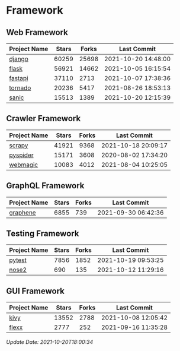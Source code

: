 # Framework

## Web Framework
| Project Name | Stars | Forks | Last Commit |
| ------------ | ----- | ----- | ----------- |
| [django](https://github.com/django/django) | 60259 | 25698 | 2021-10-20 14:48:00 |
| [flask](https://github.com/pallets/flask) | 56921 | 14662 | 2021-10-05 16:15:54 |
| [fastapi](https://github.com/tiangolo/fastapi) | 37110 | 2713 | 2021-10-07 17:38:36 |
| [tornado](https://github.com/tornadoweb/tornado) | 20236 | 5417 | 2021-08-26 18:53:13 |
| [sanic](https://github.com/sanic-org/sanic) | 15513 | 1389 | 2021-10-20 12:15:39 |

## Crawler Framework
| Project Name | Stars | Forks | Last Commit |
| ------------ | ----- | ----- | ----------- |
| [scrapy](https://github.com/scrapy/scrapy) | 41921 | 9368 | 2021-10-18 20:09:17 |
| [pyspider](https://github.com/binux/pyspider) | 15171 | 3608 | 2020-08-02 17:34:20 |
| [webmagic](https://github.com/code4craft/webmagic) | 10083 | 4012 | 2021-08-04 10:25:05 |

## GraphQL Framework
| Project Name | Stars | Forks | Last Commit |
| ------------ | ----- | ----- | ----------- |
| [graphene](https://github.com/graphql-python/graphene) | 6855 | 739 | 2021-09-30 06:42:36 |

## Testing Framework
| Project Name | Stars | Forks | Last Commit |
| ------------ | ----- | ----- | ----------- |
| [pytest](https://github.com/pytest-dev/pytest) | 7856 | 1852 | 2021-10-19 09:53:25 |
| [nose2](https://github.com/nose-devs/nose2) | 690 | 135 | 2021-10-12 11:29:16 |

## GUI Framework
| Project Name | Stars | Forks | Last Commit |
| ------------ | ----- | ----- | ----------- |
| [kivy](https://github.com/kivy/kivy) | 13552 | 2788 | 2021-10-08 12:05:42 |
| [flexx](https://github.com/flexxui/flexx) | 2777 | 252 | 2021-09-16 11:35:28 |

*Update Date: 2021-10-20T18:00:34*